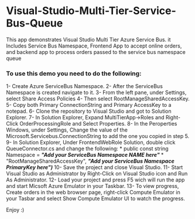 # Visual-Studio-Multi-Tier-Service-Bus-Queue
This app demonstrates Visual Studio Multi Tier Azure Service Bus. it Includes Service Bus Namespace, Frontend App to accept online orders, and backend app to process orders passed to the service bus namespace queue


### To use this demo you need to do the following:

1- Create Azure ServiceBus Namespace.
2- After the ServiceBus Namespace is created navigate to it.
3- From the left pane, under Settings, select Share Access Policies
4- Then select RootManageSharedAccessKey.
5- Copy both Primary ConnectionString and Primary AccessKey to a notepad.
6- Clone the repository to Visual Studio and got to Solution Explorer.
7- In Solution Explorer, Expand MultiTierApp->Roles and Right-Click OrderProcessingRole and Select Properties.
8- In the Peroperties Windows, under Settings, Change the value of the Microsoft.Servicebus.ConnectionString to add the one you copied in step 5.
9- In Solution Explorer, Under FrontendWebRole Solution, double click QueueConnector.cs and change the following:
        * public const string Namespace = ___"Add your ServiceBus Namespace NAME here"___
        * "RootManageSharedAccessKey", ___"Add your ServiceBus Namespace PrimaryKey here")___
10- Save the project and close Visual Studio.
11- Start Visual Studio as Administrator by Right-Click on Visual Studio icon and Run As Administrator.
12- Load your project and press F5 wich will run the app and start Micsoft Azure Emulator in your Taskbar.
13- To view progress, Create orders in the web browser page, right-click Compute Emulator in your Tasbar and select Show Compute Emulator UI to watch the progress.

Enjoy :)

